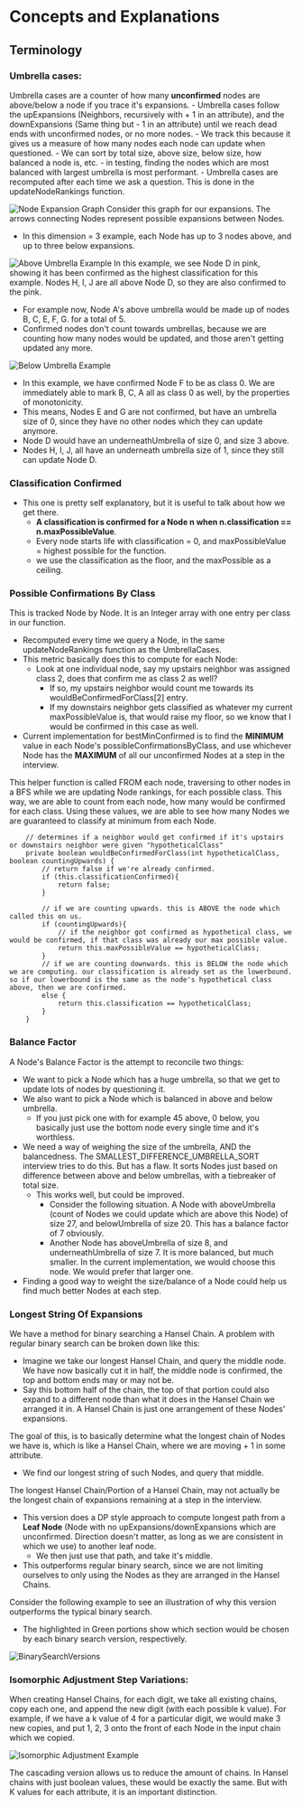 # Concepts and Explanations

## Terminology

### Umbrella cases:
Umbrella cases are a counter of how many **unconfirmed** nodes are above/below a node if you trace it's expansions.
    - Umbrella cases follow the upExpansions (Neighbors, recursively with + 1 in an attribute), and the downExpansions (Same thing but - 1 in an attribute) until we reach dead ends with unconfirmed nodes, or no more nodes.
    - We track this because it gives us a measure of how many nodes each node can update when questioned.
    - We can sort by total size, above size, below size, how balanced a node is, etc.
        - in testing, finding the nodes which are most balanced with largest umbrella is most performant.
    - Umbrella cases are recomputed after each time we ask a question. This is done in the updateNodeRankings function.

![Node Expansion Graph](./AlgorithmDiagrams/GraphExpansionsBaseVisualization.drawio.png)
Consider this graph for our expansions. The arrows connecting Nodes represent possible expansions between Nodes.
- In this dimension = 3 example, each Node has up to 3 nodes above, and up to three below expansions. 

![Above Umbrella Example](./AlgorithmDiagrams/UmbrellaCasesConfirmingNodesAbove.drawio.png)
In this example, we see Node D in pink, showing it has been confirmed as the highest classification for this example. Nodes H, I, J are all above Node D, so they are also confirmed to the pink. 
- For example now, Node A's above umbrella would be made up of nodes B, C, E, F, G. for a total of 5.
- Confirmed nodes don't count towards umbrellas, because we are counting how many nodes would be updated, and those aren't getting updated any more.

![Below Umbrella Example](./AlgorithmDiagrams/UmbrellaCasesConfirmingNodesBelow.png)
- In this example, we have confirmed Node F to be as class 0. We are immediately able to mark B, C, A all as class 0 as well, by the properties of monotonicity.
- This means, Nodes E and G are not confirmed, but have an umbrella size of 0, since they have no other nodes which they can update anymore.
- Node D would have an underneathUmbrella of size 0, and size 3 above.
- Nodes H, I, J, all have an underneath umbrella size of 1, since they still can update Node D.

### Classification Confirmed
- This one is pretty self explanatory, but it is useful to talk about how we get there.
    - **A classification is confirmed for a Node n when n.classification == n.maxPossibleValue**.
    - Every node starts life with classification = 0, and maxPossibleValue = highest possible for the function.
    - we use the classification as the floor, and the maxPossible as a ceiling.

### Possible Confirmations By Class
This is tracked Node by Node. It is an Integer array with one entry per class in our function.
- Recomputed every time we query a Node, in the same updateNodeRankings function as the UmbrellaCases.
- This metric basically does this to compute for each Node:
    - Look at one individual node, say my upstairs neighbor was assigned class 2, does that confirm me as class 2 as well?
        - If so, my upstairs neighbor would count me towards its wouldBeConfirmedForClass[2] entry.
        - If my downstairs neighbor gets classified as whatever my current maxPossibleValue is, that would raise my floor, so we know that I would be confirmed in this case as well.
- Current implementation for bestMinConfirmed is to find the **MINIMUM** value in each Node's possibleConfirmationsByClass, and use whichever Node has the **MAXIMUM** of all our unconfirmed Nodes at a step in the interview.

This helper function is called FROM each node, traversing to other nodes in a BFS while we are updating Node rankings, for each possible class. This way, we are able to count from each node, how many would be confirmed for each class. Using these values, we are able to see how many Nodes we are guaranteed to classify at minimum from each Node.

```
    // determines if a neighbor would get confirmed if it's upstairs or downstairs neighbor were given "hypotheticalClass"
    private boolean wouldBeConfirmedForClass(int hypotheticalClass, boolean countingUpwards) {
        // return false if we're already confirmed.
        if (this.classificationConfirmed){
            return false;
        }

        // if we are counting upwards. this is ABOVE the node which called this on us.
        if (countingUpwards){
            // if the neighbor got confirmed as hypothetical class, we would be confirmed, if that class was already our max possible value.
            return this.maxPossibleValue == hypotheticalClass;
        }
        // if we are counting downwards. this is BELOW the node which we are computing. our classification is already set as the lowerbound. so if our lowerbound is the same as the node's hypothetical class above, then we are confirmed.
        else {
            return this.classification == hypotheticalClass;
        }
    }
```


### Balance Factor
A Node's Balance Factor is the attempt to reconcile two things:
- We want to pick a Node which has a huge umbrella, so that we get to update lots of nodes by questioning it.
- We also want to pick a Node which is balanced in above and below umbrella. 
    - If you just pick one with for example 45 above, 0 below, you basically just use the bottom node every single time and it's worthless.
- We need a way of weighing the size of the umbrella, AND the balancedness. The SMALLEST_DIFFERENCE_UMBRELLA_SORT interview tries to do this. But has a flaw. It sorts Nodes just based on difference between above and below umbrellas, with a tiebreaker of total size.
    - This works well, but could be improved. 
        - Consider the following situation. A Node with aboveUmbrella (count of Nodes we could update which are above this Node) of size 27, and belowUmbrella of size 20. This has a balance factor of 7 obviously.
        - Another Node has aboveUmbrella of size 8, and underneathUmbrella of size 7. It is more balanced, but much smaller. In the current implementation, we would choose this node. We would prefer that larger one.
- Finding a good way to weight the size/balance of a Node could help us find much better Nodes at each step.

### Longest String Of Expansions
We have a method for binary searching a Hansel Chain. A problem with regular binary search can be broken down like this:
- Imagine we take our longest Hansel Chain, and query the middle node. We have now basically cut it in half, the middle node is confirmed, the top and bottom ends may or may not be.
- Say this bottom half of the chain, the top of that portion could also expand to a different node than what it does in the Hansel Chain we arranged it in. A Hansel Chain is just one arrangement of these Nodes' expansions.

The goal of this, is to basically determine what the longest chain of Nodes we have is, which is like a Hansel Chain, where we are moving + 1 in some attribute.
- We find our longest string of such Nodes, and query that middle.

The longest Hansel Chain/Portion of a Hansel Chain, may not actually be the longest chain of expansions remaining at a step in the interview. 
- This version does a DP style approach to compute longest path from a **Leaf Node** (Node with no upExpansions/downExpansions which are unconfirmed. Direction doesn't matter, as long as we are consistent in which we use) to another leaf node. 
    - We then just use that path, and take it's middle.
- This outperforms regular binary search, since we are not limiting ourselves to only using the Nodes as they are arranged in the Hansel Chains.

Consider the following example to see an illustration of why this version outperforms the typical binary search. 
- The highlighted in Green portions show which section would be chosen by each binary search version, respectively.

![BinarySearchVersions](./AlgorithmDiagrams/BinarySearchModes.drawio.png)

### Isomorphic Adjustment Step Variations:
When creating Hansel Chains, for each digit, we take all existing chains, copy each one, and append the new digit (with each possible k value). For example, if we have a k value of 4 for a particular digit, we would make 3 new copies, and put 1, 2, 3 onto the front of each Node in the input chain which we copied. 

![Isomorphic Adjustment Example](./AlgorithmDiagrams/HanselChainCreationCascadingVsNonCascading.drawio.png)

The cascading version allows us to reduce the amount of chains. In Hansel chains with just boolean values, these would be exactly the same. But with K values for each attribute, it is an important distinction.